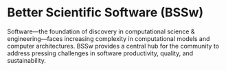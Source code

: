 # Better Scientific Software (BSSw)

Software—the foundation of discovery in computational science & engineering—faces increasing complexity in computational models and computer architectures. BSSw provides a central hub for the community to address pressing challenges in software productivity, quality, and sustainability.

<!---
Slide1 L: ../Articles/Blog/2021-10-FirstFiveYrsWebinar.md
Slide1 R: ../images/Blog_2110_HPC-BP.png
Slide2 L: ../Articles/Blog/2021-10-CollegevilleReportDay2.md
Slide2 R: ../images/Blog_2109_Collegeville1.png
Slide3 L: ../ShortArticles/CodingConventions.md
Slide3 R: ../CuratedContent/ProducingWebinarSeries.md
Slide4 L: ../CuratedContent/ExecutableEnvironments.md
Slide4 R: ../CuratedContent/SoftwareSustainabilityInstituteGuides.md
Slide5 L: ../Articles/Blog/2021-09-SSwDiscoveriesInterview.md
Slide5 R: ../images/Blog_2109_SX_OmicronA.png
Slide6 L: ../Events/2021-11-sc21-sw-events.md
Slide6 R: ../Events/hpcbp-058-55plus-years-in-hpc.md
Slide7 L: ../Events/swr-012-sustainablehybrid.md
Slide7 R: ../Events/2022-01-SoftwareQualityDays.md
--->

<!---
Caution: Blank line after first comment mark (or before last comment mark) causes build failure.
LCM: Saving for use again later

Slide1 L: ../Articles/Blog/2021-09-SSwDiscoveriesInterview.md
Slide1 R: ../images/Blog_2109_SX_OmicronA.png
Slide2 L: ../Articles/Blog/2021-09-CollegevilleReportDay1.md
Slide2 R: ../images/Blog_2109_Collegeville1.png
Slide3 L: ../CuratedContent/SoftwareSustainabilityInstituteGuides.md
Slide3 R: ../CuratedContent/ExecutableEnvironments.md
Slide4 L: ../Articles/Blog/2021-08-registry-best-practices.md 
Slide4 R: ../CuratedContent/ThingsYouShouldNeverDoPartI.md
Slide5 L: ../Articles/Blog/2021-08-IntegratingInterns.md
Slide5 R: ../images/Blog_0821_Interns.png
Slide6 L: ../Events/2021-10-XpertNetwork.md
Slide6 R: ../Events/2021-10-wosss21.md
Slide7 R: ../Events/hpcbp-057-sierra-and-elcapitan-coes.md
Slide7 L: ../Events/2021-10-ssi-fellowship.md

--->

<!---
[Site Overview](SiteOverview.md)

[Communities Overview](CommunitiesOverview.md)

[Intro to CSE](IntroToCse.md)

[Intro to HPC](IntroToHpc.md)

--->
